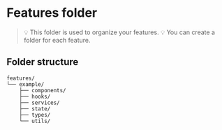 # Features folder

> 💡 This folder is used to organize your features.
> 💡 You can create a folder for each feature.

## Folder structure

```
features/
└── example/
    ├── components/
    ├── hooks/
    ├── services/
    ├── state/
    ├── types/
    └── utils/
```
